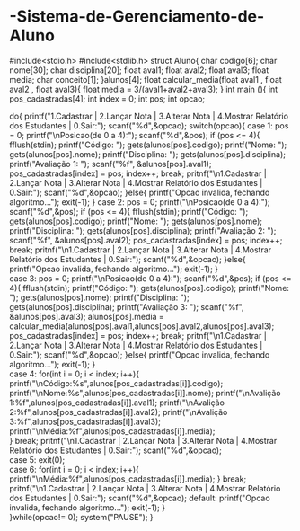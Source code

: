 # -Sistema-de-Gerenciamento-de-Aluno
#include<stdio.h>
#include<stdlib.h>
struct Aluno{
  char codigo[6];
  char nome[30];
  char disciplina[20];
  float aval1;
  float aval2;
  float aval3;
  float media;
  char conceito[1];
  }alunos[4];
  float calcular_media(float aval1 , float aval2 , float aval3){
    float media = 3/(aval1+aval2+aval3);
   }
   int main (){
   int pos_cadastradas[4];
   int index = 0;
   int pos;
   int opcao;
   
   do{
    printf("1.Cadastrar | 2.Lançar Nota | 3.Alterar Nota | 4.Mostrar Relatório dos Estudantes | 0.Sair:");
    scanf("%d",&opcao);
    switch(opcao){
      case 1:
        pos = 0;
        printf("\nPosicao(de 0 a 4):");
        scanf("%d",&pos);
        if (pos <= 4){
        fflush(stdin);
        printf("Código: ");
        gets(alunos[pos].codigo);
        printf("Nome: ");
        gets(alunos[pos].nome);
        printf("Disciplina: ");
        gets(alunos[pos].disciplina);
        printf("Avaliação 1: ");
        scanf("%f", &alunos[pos].aval1);
        pos_cadastradas[index] = pos;
        index++;
        break;
        pritnf("\n1.Cadastrar | 2.Lançar Nota | 3.Alterar Nota | 4.Mostrar Relatório dos Estudantes | 0.Sair:");
    scanf("%d",&opcao);
    }else{
      printf("Opcao invalida, fechando algoritmo...");
                    exit(-1);
    }
    case 2:
     pos = 0;
        printf("\nPosicao(de 0 a 4):");
        scanf("%d",&pos);
        if (pos <= 4){
        fflush(stdin);
        printf("Código: ");
        gets(alunos[pos].codigo);
        printf("Nome: ");
        gets(alunos[pos].nome);
        printf("Disciplina: ");
        gets(alunos[pos].disciplina);
        printf("Avaliação 2: ");
        scanf("%f", &alunos[pos].aval2);
        pos_cadastradas[index] = pos;
        index++;
        break;
        pritnf("\n1.Cadastrar | 2.Lançar Nota | 3.Alterar Nota | 4.Mostrar Relatório dos Estudantes | 0.Sair:");
    scanf("%d",&opcao);
    }else{
      printf("Opcao invalida, fechando algoritmo...");
                    exit(-1);
}                    
      case 3:
       pos = 0;
        printf("\nPosicao(de 0 a 4):");
        scanf("%d",&pos);
        if (pos <= 4){
        fflush(stdin);
        printf("Código: ");
        gets(alunos[pos].codigo);
        printf("Nome: ");
        gets(alunos[pos].nome);
        printf("Disciplina: ");
        gets(alunos[pos].disciplina);
        printf("Avaliação 3: ");
        scanf("%f", &alunos[pos].aval3);
        alunos[pos].media = calcular_media(alunos[pos].aval1,alunos[pos].aval2,alunos[pos].aval3);
        pos_cadastradas[index] = pos;
        index++;
       break;
        pritnf("\n1.Cadastrar | 2.Lançar Nota | 3.Alterar Nota | 4.Mostrar Relatório dos Estudantes | 0.Sair:");
        scanf("%d",&opcao);
    }else{
        printf("Opcao invalida, fechando algoritmo...");
                    exit(-1);
}                    
    case 4:
        for(int i = 0; i < index; i++){
                    printf("\nCódigo:%s",alunos[pos_cadastradas[i]].codigo);
                    printf("\nNome:%s",alunos[pos_cadastradas[i]].nome);
                    printf("\nAvalição 1:%f",alunos[pos_cadastradas[i]].aval1);
                    printf("\nAvalição 2:%f",alunos[pos_cadastradas[i]].aval2);
                    printf("\nAvalição 3:%f",alunos[pos_cadastradas[i]].aval3);
                    printf("\nMédia:%f",alunos[pos_cadastradas[i]].media);                    
}
    break;
        pritnf("\n1.Cadastrar | 2.Lançar Nota | 3.Alterar Nota | 4.Mostrar Relatório dos Estudantes | 0.Sair:");
        scanf("%d",&opcao);    
    case 5:
        exit(0);    
    case 6:
        for(int i = 0; i < index; i++){
        printf("\nMédia:%f",alunos[pos_cadastradas[i]].media);
}
    break;
        pritnf("\n1.Cadastrar | 2.Lançar Nota | 3.Alterar Nota | 4.Mostrar Relatório dos Estudantes | 0.Sair:");
        scanf("%d",&opcao);
    default:
        printf("Opcao invalida, fechando algoritmo...");
                 exit(-1);
   }  
 }while(opcao!= 0);
 system("PAUSE");
}
